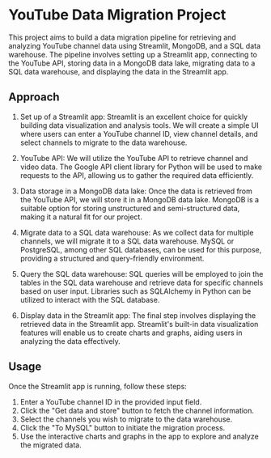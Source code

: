 # YouTube Data Migration Project

This project aims to build a data migration pipeline for retrieving and analyzing YouTube channel data using Streamlit, MongoDB, and a SQL data warehouse. The pipeline involves setting up a Streamlit app, connecting to the YouTube API, storing data in a MongoDB data lake, migrating data to a SQL data warehouse, and displaying the data in the Streamlit app.

## Approach

1. Set up of a Streamlit app: Streamlit is an excellent choice for quickly building data visualization and analysis tools. We will create a simple UI where users can enter a YouTube channel ID, view channel details, and select channels to migrate to the data warehouse.

2. YouTube API: We will utilize the YouTube API to retrieve channel and video data. The Google API client library for Python will be used to make requests to the API, allowing us to gather the required data efficiently.

3. Data storage in a MongoDB data lake: Once the data is retrieved from the YouTube API, we will store it in a MongoDB data lake. MongoDB is a suitable option for storing unstructured and semi-structured data, making it a natural fit for our project.

4. Migrate data to a SQL data warehouse: As we collect data for multiple channels, we will migrate it to a SQL data warehouse. MySQL or PostgreSQL, among other SQL databases, can be used for this purpose, providing a structured and query-friendly environment.

5. Query the SQL data warehouse: SQL queries will be employed to join the tables in the SQL data warehouse and retrieve data for specific channels based on user input. Libraries such as SQLAlchemy in Python can be utilized to interact with the SQL database.

6. Display data in the Streamlit app: The final step involves displaying the retrieved data in the Streamlit app. Streamlit's built-in data visualization features will enable us to create charts and graphs, aiding users in analyzing the data effectively.


## Usage

Once the Streamlit app is running, follow these steps:

1. Enter a YouTube channel ID in the provided input field.
2. Click the "Get data and store" button to fetch the channel information.
3. Select the channels you wish to migrate to the data warehouse.
4. Click the "To MySQL" button to initiate the migration process.
5. Use the interactive charts and graphs in the app to explore and analyze the migrated data.
